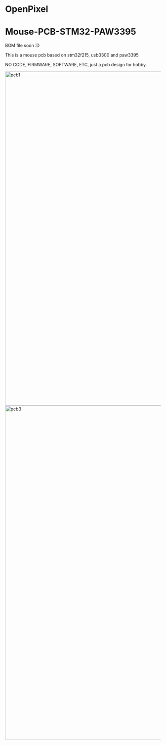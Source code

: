 # OpenPixel
# Mouse-PCB-STM32-PAW3395
BOM file soon :D

This is a mouse pcb based on stm32f215, usb3300 and paw3395

NO CODE, FIRMWARE, SOFTWARE, ETC, just a pcb design for hobby.

<img width="1920" height="1080" alt="pcb1" src="https://github.com/user-attachments/assets/12e26297-ad1b-4125-8bd7-7966268caa12" />

<img width="1920" height="1080" alt="pcb3" src="https://github.com/user-attachments/assets/aaad1cfa-22b5-4799-928d-9f678fdc9b71" />

